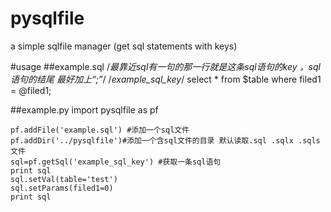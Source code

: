 # pysqlfile
a simple sqlfile manager (get sql statements with keys)

#usage
##example.sql
    /*最靠近sql有一句的那一行就是这条sql语句的key ，sql语句的结尾 最好加上“;”*/
    /*example_sql_key*/
    select * from $table where filed1 = @filed1;

##example.py
    import pysqlfile as pf
    
    pf.addFile('example.sql') #添加一个sql文件
    pf.addDir('../pysqlfile')#添加一个含sql文件的目录 默认读取.sql .sqlx .sqls文件
    sql=pf.getSql('example_sql_key') #获取一条sql语句
    print sql
    sql.setVal(table='test')
    sql.setParams(filed1=0)
    print sql

